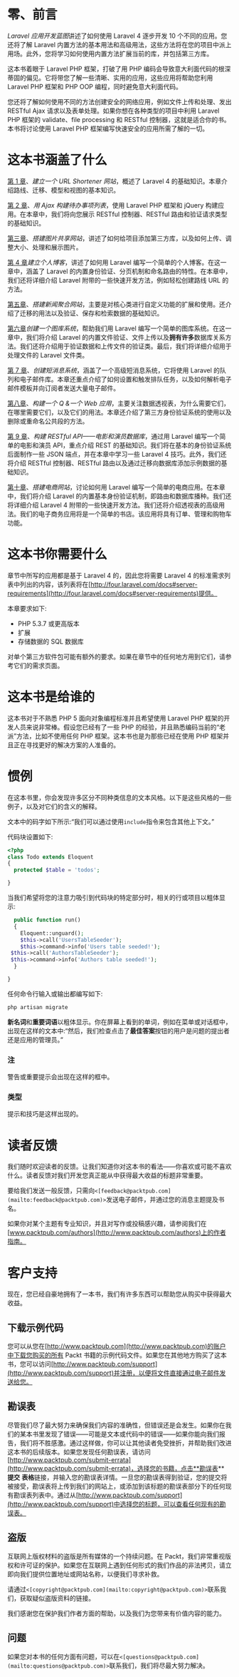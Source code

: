 # 零、前言

*Laravel 应用开发蓝图*讲述了如何使用 Laravel 4 逐步开发 10 个不同的应用。您还将了解 Laravel 内置方法的基本用法和高级用法，这些方法将在您的项目中派上用场。此外，您将学习如何使用内置方法扩展当前的库，并包括第三方库。

这本书着眼于 Laravel PHP 框架，打破了用 PHP 编码会导致意大利面代码的根深蒂固的偏见。它将带您了解一些清晰、实用的应用，这些应用将帮助您利用 Laravel PHP 框架和 PHP OOP 编程，同时避免意大利面代码。

您还将了解如何使用不同的方法创建安全的网络应用，例如文件上传和处理、发出 RESTful Ajax 请求以及表单处理。如果你想在各种类型的项目中利用 Laravel PHP 框架的 validate、file processing 和 RESTful 控制器，这就是适合你的书。本书将讨论使用 Laravel PHP 框架编写快速安全的应用所需了解的一切。

# 这本书涵盖了什么

[第 1 章](01.html "Chapter 1. Building a URL Shortener Website")、*建立一个 URL Shortener 网站*，概述了 Laravel 4 的基础知识。本章介绍路线、迁移、模型和视图的基本知识。

[第 2 章](02.html "Chapter 2. Building a To-do List with Ajax")、*用 Ajax 构建待办事项列表*，使用 Laravel PHP 框架和 jQuery 构建应用。在本章中，我们将向您展示 RESTful 控制器、RESTful 路由和验证请求类型的基础知识。

[第三章](03.html "Chapter 3. Building an Image Sharing Website")、*搭建图片共享网站*，讲述了如何给项目添加第三方库，以及如何上传、调整大小、处理和展示图片。

[第 4 章](04.html "Chapter 4. Building a Personal Blog")*建立个人博客*，讲述了如何用 Laravel 编写一个简单的个人博客。在这一章中，涵盖了 Laravel 的内置身份验证、分页机制和命名路由的特性。在本章中，我们还将详细介绍 Laravel 附带的一些快速开发方法，例如轻松创建路线 URL 的方法。

[第五章](05.html "Chapter 5. Building a News Aggregation Website")、*搭建新闻聚合网站*，主要是对核心类进行自定义功能的扩展和使用。还介绍了迁移的用法以及验证、保存和检索数据的基础知识。

[第六章](06.html "Chapter 6. Creating a Photo Gallery System")*创建一个图库系统*，帮助我们用 Laravel 编写一个简单的图库系统。在这一章中，我们将介绍 Laravel 的内置文件验证、文件上传以及**拥有许多**数据库关系方法。我们还将介绍用于验证数据和上传文件的验证类。最后，我们将详细介绍用于处理文件的 Laravel 文件类。

[第 7 章](07.html "Chapter 7. Creating a Newsletter System")、*创建短消息系统*，涵盖了一个高级短消息系统，它将使用 Laravel 的队列和电子邮件库。本章还重点介绍了如何设置和触发排队任务，以及如何解析电子邮件模板并向订阅者发送大量电子邮件。

[第八章](08.html "Chapter 8. Building a Q&A Web Application")、*构建一个 Q &一个 Web 应用*，主要关注数据透视表，为什么需要它们，在哪里需要它们，以及它们的用法。本章还介绍了第三方身份验证系统的使用以及删除或重命名公共段的方法。

[第 9 章](09.html "Chapter 9. Building a RESTful API – The Movies and Actors Databases")、*构建 RESTful API——电影和演员数据库*，通过用 Laravel 编写一个简单的电影和演员 API，重点介绍 REST 的基础知识。我们将在基本的身份验证系统后面制作一些 JSON 端点，并在本章中学习一些 Laravel 4 技巧。此外，我们还将介绍 RESTful 控制器、RESTful 路由以及通过迁移向数据库添加示例数据的基础知识。

[第十章](10.html "Chapter 10. Building an E-Commerce Website")、*搭建电商网站*，讨论如何用 Laravel 编写一个简单的电商应用。在本章中，我们将介绍 Laravel 的内置基本身份验证机制，即路由和数据库播种。我们还将详细介绍 Laravel 4 附带的一些快速开发方法。我们还将介绍透视表的高级用法。我们的电子商务应用将是一个简单的书店。该应用将具有订单、管理和购物车功能。

# 这本书你需要什么

章节中所写的应用都是基于 Laravel 4 的，因此您将需要 Laravel 4 的标准需求列表中列出的内容，该列表将在[http://four.laravel.com/docs#server-requirements](http://four.laravel.com/docs#server-requirements)提供。

本章要求如下:

*   PHP 5.3.7 或更高版本
*   扩展
*   存储数据的 SQL 数据库

对单个第三方软件包可能有额外的要求。如果在章节中的任何地方用到它们，请参考它们的需求页面。

# 这本书是给谁的

这本书对于不熟悉 PHP 5 面向对象编程标准并且希望使用 Laravel PHP 框架的开发人员来说非常棒。假设您已经有了一些 PHP 的经验，并且熟悉编码当前的“老派”方法，比如不使用任何 PHP 框架。这本书也是为那些已经在使用 PHP 框架并且正在寻找更好的解决方案的人准备的。

# 惯例

在这本书里，你会发现许多区分不同种类信息的文本风格。以下是这些风格的一些例子，以及对它们的含义的解释。

文本中的码字如下所示:“我们可以通过使用`include`指令来包含其他上下文。”

代码块设置如下:

```php
<?php
class Todo extends Eloquent
{
  protected $table = 'todos';

}
```

当我们希望将您的注意力吸引到代码块的特定部分时，相关的行或项目以粗体显示:

```php
  public function run()
  {
    Eloquent::unguard();
    $this->call('UsersTableSeeder');
    $this->command->info('Users table seeded!');
 $this->call('AuthorsTableSeeder');
 $this->command->info('Authors table seeded!');
  }

}
```

任何命令行输入或输出都编写如下:

```php
php artisan migrate

```

**新名词**和**重要词语**以粗体显示。你在屏幕上看到的单词，例如在菜单或对话框中，出现在这样的文本中:“然后，我们检查点击了**最佳答案**按钮的用户是问题的提出者还是应用的管理员。”

### 注

警告或重要提示会出现在这样的框中。

### 类型

提示和技巧是这样出现的。

# 读者反馈

我们随时欢迎读者的反馈。让我们知道你对这本书的看法——你喜欢或可能不喜欢什么。读者反馈对我们开发您真正能从中获得最大收益的标题非常重要。

要给我们发送一般反馈，只需向`<[feedback@packtpub.com](mailto:feedback@packtpub.com)>`发送电子邮件，并通过您的消息主题提及书名。

如果你对某个主题有专业知识，并且对写作或投稿感兴趣，请参阅我们在[www.packtpub.com/authors](http://www.packtpub.com/authors)上的作者指南。

# 客户支持

现在，您已经自豪地拥有了一本书，我们有许多东西可以帮助您从购买中获得最大收益。

## 下载示例代码

您可以从您在[http://www.packtpub.com](http://www.packtpub.com)的账户中下载您购买的所有 Packt 书籍的示例代码文件。如果您在其他地方购买了这本书，您可以访问[http://www.packtpub.com/support](http://www.packtpub.com/support)并注册，以便将文件直接通过电子邮件发送给您。

## 勘误表

尽管我们尽了最大努力来确保我们内容的准确性，但错误还是会发生。如果你在我们的某本书里发现了错误——可能是文本或代码中的错误——如果你能向我们报告，我们将不胜感激。通过这样做，你可以让其他读者免受挫折，并帮助我们改进这本书的后续版本。如果您发现任何勘误表，请访问[http://www.packtpub.com/submit-errata](http://www.packtpub.com/submit-errata)，选择您的书籍，点击**勘误表** **提交** **表格**链接，并输入您的勘误表详情。一旦您的勘误表得到验证，您的提交将被接受，勘误表将上传到我们的网站上，或添加到该标题的勘误表部分下的任何现有勘误表列表中。通过从[http://www.packtpub.com/support](http://www.packtpub.com/support)中选择您的标题，可以查看任何现有的勘误表。

## 盗版

互联网上版权材料的盗版是所有媒体的一个持续问题。在 Packt，我们非常重视版权和许可证的保护。如果您在互联网上遇到任何形式的我们作品的非法拷贝，请立即向我们提供位置地址或网站名称，以便我们寻求补救。

请通过`<[copyright@packtpub.com](mailto:copyright@packtpub.com)>`联系我们，获取疑似盗版资料的链接。

我们感谢您在保护我们作者方面的帮助，以及我们为您带来有价值内容的能力。

## 问题

如果您对本书的任何方面有问题，可以在`<[questions@packtpub.com](mailto:questions@packtpub.com)>`联系我们，我们将尽最大努力解决。